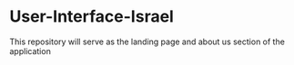 # User-Interface-Israel
This repository will serve as the landing page and about us section of the application
